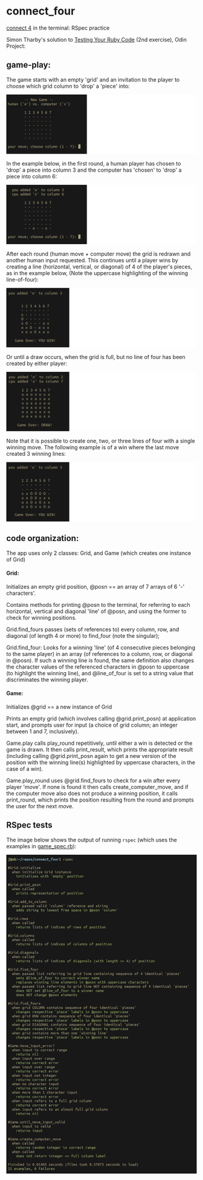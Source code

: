# connect_four
[connect 4](https://en.wikipedia.org/wiki/Connect_Four) in the terminal: RSpec practice

Simon Tharby's solution to [Testing Your Ruby Code](https://www.theodinproject.com/courses/ruby-programming/lessons/testing-your-ruby-code?ref=lnav) (2nd exercise), Odin Project:

## game-play:

The game starts with an empty 'grid' and an invitation to the player to choose which grid column to 'drop' a 'piece' into:

![new_game.png](img/new_game.png)

In the example below, in the first round, a human player has chosen to 'drop' a piece into column 3 and the computer has 'chosen' to 'drop' a piece into column 6:

![round_1.png](img/round_1.png)

After each round (human move + computer move) the grid is redrawn and another human input requested. This continues until a player wins by creating a line (horizontal, vertical, or diagonal) of 4 of the player's pieces, as in the example below, (Note the uppercase highlighting of the winning line-of-four):

![win_1.png](img/win_1.png)

Or until a draw occurs, when the grid is full, but no line of four has been created by either player:

![draw.png](img/draw.png)

Note that it is possible to create one, two, or three lines of four with a single winning move. The following example is of a win where the last move created 3 winning lines:

![win_2.png](img/win_2.png)

## code organization:

The app uses only 2 classes: Grid, and Game (which creates one instance of Grid)

#### Grid:

Initializes an empty grid position, \@posn == an array of 7 arrays of 6 '-' characters'.

Contains methods for printing \@posn to the terminal, for referring to each horizontal, vertical and diagonal 'line' of \@posn, and using the former to check for winning positions.

Grid.find_fours passes (sets of references to) every column, row, and diagonal (of length 4 or more) to find_four (note the singular);

Grid.find_four: Looks for a winning 'line' (of 4 consecutive pieces belonging to the same player) in an array (of references to a column, row, or diagonal in \@posn). If such a winning line is found, the same definition also changes the character values of the referenced characters in \@posn to uppercase (to highlight the winning line), and \@line_of_four is set to a string value that discriminates the winning player.

#### Game:

Initializes \@grid == a new instance of Grid

Prints an empty grid (which involves calling \@grid.print_posn) at application start, and prompts user for input (a choice of grid column; an integer between 1 and 7, inclusively).

Game.play calls play_round repetitively, until either a win is detected or the game is drawn. It then calls print_result, which prints the appropriate result (including calling \@grid.print_posn again to get a new version of the position with the winning line(s) highlighted by uppercase characters, in the case of a win).

Game.play_round uses \@grid.find_fours to check for a win after every player 'move'. If none is found it then calls create_computer_move, and if the computer move also does not produce a winning position, it calls print_round, which prints the position resulting from the round and prompts the user for the next move.

## RSpec tests

The image below shows the output of running <code>rspec</code> (which uses the examples in [game_spec.rb](https://github.com/jinjagit/connect_four/blob/game-win/spec/game_spec.rb)):

![rspec.png](img/rspec.png)
